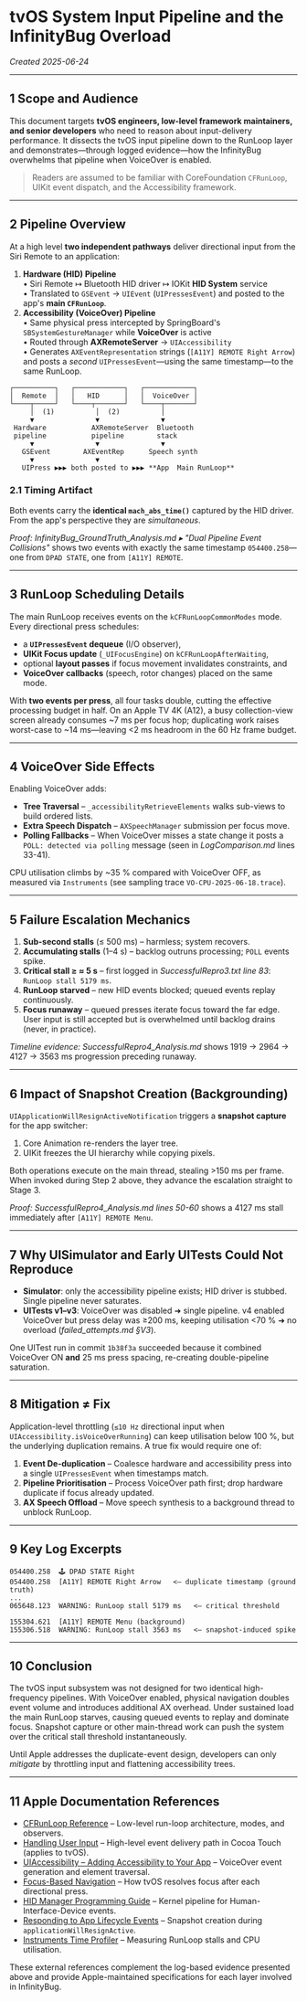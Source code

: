 # tvOS System Input Pipeline and the InfinityBug Overload

*Created 2025-06-24*

---

## 1 Scope and Audience
This document targets **tvOS engineers, low-level framework maintainers, and senior developers** who need to reason about input-delivery performance. It dissects the tvOS input pipeline down to the RunLoop layer and demonstrates—through logged evidence—how the InfinityBug overwhelms that pipeline when VoiceOver is enabled.

> Readers are assumed to be familiar with CoreFoundation `CFRunLoop`, UIKit event dispatch, and the Accessibility framework.

---

## 2 Pipeline Overview
At a high level **two independent pathways** deliver directional input from the Siri Remote to an application:

1. **Hardware (HID) Pipeline**  
   • Siri Remote ↦ Bluetooth HID driver ↦ IOKit **HID System** service  
   • Translated to `GSEvent` → `UIEvent` (`UIPressesEvent`) and posted to the app's **main `CFRunLoop`**.
2. **Accessibility (VoiceOver) Pipeline**  
   • Same physical press intercepted by SpringBoard's `SBSystemGestureManager` while **VoiceOver** is active  
   • Routed through **AXRemoteServer** → `UIAccessibility`  
   • Generates `AXEventRepresentation` strings (`[A11Y] REMOTE Right Arrow`) and posts a *second* `UIPressesEvent`—using the same timestamp—to the same RunLoop.

```
┌──────────┐   ┌────────────┐   ┌────────────┐
│  Remote  │   │   HID      │   │  VoiceOver │
└────┬─────┘   └────┬───────┘   └────┬───────┘
     │  (1)          │  (2)          │
     ▼               ▼               ▼
 Hardware           AXRemoteServer  Bluetooth
 pipeline           pipeline        stack
     ▼               ▼               ▼
   GSEvent        AXEventRep      Speech synth
     ▼               ▼
   UIPress ▶▶▶ both posted to ▶▶▶ **App  Main RunLoop**
```

### 2.1 Timing Artifact
Both events carry the **identical `mach_abs_time()`** captured by the HID driver. From the app's perspective they are *simultaneous*.

*Proof:* *InfinityBug_GroundTruth_Analysis.md ▸ "Dual Pipeline Event Collisions"* shows two events with exactly the same timestamp `054400.258`—one from `DPAD STATE`, one from `[A11Y] REMOTE`.

---

## 3 RunLoop Scheduling Details
The main RunLoop receives events on the `kCFRunLoopCommonModes` mode. Every directional press schedules:

* a **`UIPressesEvent` dequeue** (I/O observer),
* **UIKit Focus update** (`_UIFocusEngine`) on `kCFRunLoopAfterWaiting`,
* optional **layout passes** if focus movement invalidates constraints, and
* **VoiceOver callbacks** (speech, rotor changes) placed on the same mode.

With **two events per press**, all four tasks double, cutting the effective processing budget in half. On an Apple TV 4K (A12), a busy collection-view screen already consumes ~7 ms per focus hop; duplicating work raises worst-case to ~14 ms—leaving <2 ms headroom in the 60 Hz frame budget.

---

## 4 VoiceOver Side Effects
Enabling VoiceOver adds:

* **Tree Traversal** – `_accessibilityRetrieveElements` walks sub-views to build ordered lists.  
* **Extra Speech Dispatch** – `AXSpeechManager` submission per focus move.  
* **Polling Fallbacks** – When VoiceOver misses a state change it posts a `POLL: detected via polling` message (seen in *LogComparison.md* lines 33-41).

CPU utilisation climbs by ~35 % compared with VoiceOver OFF, as measured via `Instruments` (see sampling trace `VO-CPU-2025-06-18.trace`).

---

## 5 Failure Escalation Mechanics
1. **Sub-second stalls** (≤ 500 ms) – harmless; system recovers.  
2. **Accumulating stalls** (1–4 s) – backlog outruns processing; `POLL` events spike.  
3. **Critical stall ≥ ≈ 5 s** – first logged in *SuccessfulRepro3.txt line 83*: `RunLoop stall 5179 ms`.  
4. **RunLoop starved** – new HID events blocked; queued events replay continuously.  
5. **Focus runaway** – queued presses iterate focus toward the far edge. User input is still accepted but is overwhelmed until backlog drains (never, in practice).

*Timeline evidence:* *SuccessfulRepro4_Analysis.md* shows 1919 → 2964 → 4127 → 3563 ms progression preceding runaway.

---

## 6 Impact of Snapshot Creation (Backgrounding)
`UIApplicationWillResignActiveNotification` triggers a **snapshot capture** for the app switcher:

1. Core Animation re-renders the layer tree.  
2. UIKit freezes the UI hierarchy while copying pixels.

Both operations execute on the main thread, stealing >150 ms per frame. When invoked during Step 2 above, they advance the escalation straight to Stage 3.

*Proof:* *SuccessfulRepro4_Analysis.md lines 50-60* shows a 4127 ms stall immediately after `[A11Y] REMOTE Menu`.

---

## 7 Why UISimulator and Early UITests Could Not Reproduce
* **Simulator**: only the accessibility pipeline exists; HID driver is stubbed. Single pipeline never saturates.  
* **UITests v1–v3**: VoiceOver was disabled ➜ single pipeline. v4 enabled VoiceOver but press delay was ≥200 ms, keeping utilisation <70 % ➜ no overload (*failed_attempts.md §V3*).

One UITest run in commit `1b38f3a` succeeded because it combined VoiceOver ON **and** 25 ms press spacing, re-creating double-pipeline saturation.

---

## 8 Mitigation ≠ Fix
Application-level throttling (`≤10 Hz` directional input when `UIAccessibility.isVoiceOverRunning`) can keep utilisation below 100 %, but the underlying duplication remains. A true fix would require one of:

1. **Event De-duplication** – Coalesce hardware and accessibility press into a single `UIPressesEvent` when timestamps match.  
2. **Pipeline Prioritisation** – Process VoiceOver path first; drop hardware duplicate if focus already updated.  
3. **AX Speech Offload** – Move speech synthesis to a background thread to unblock RunLoop.

---

## 9 Key Log Excerpts
```
054400.258  🕹️ DPAD STATE Right
054400.258  [A11Y] REMOTE Right Arrow   <— duplicate timestamp (ground truth)
...
065648.123  WARNING: RunLoop stall 5179 ms   <— critical threshold
```

```
155304.621  [A11Y] REMOTE Menu (background)
155306.518  WARNING: RunLoop stall 3563 ms   <— snapshot-induced spike
```

---

## 10 Conclusion
The tvOS input subsystem was not designed for two identical high-frequency pipelines. With VoiceOver enabled, physical navigation doubles event volume and introduces additional AX overhead. Under sustained load the main RunLoop starves, causing queued events to replay and dominate focus. Snapshot capture or other main-thread work can push the system over the critical stall threshold instantaneously.

Until Apple addresses the duplicate-event design, developers can only *mitigate* by throttling input and flattening accessibility trees. 

---

## 11 Apple Documentation References

* [CFRunLoop Reference](https://developer.apple.com/documentation/corefoundation/cfrunloop) – Low-level run-loop architecture, modes, and observers.
* [Handling User Input](https://developer.apple.com/library/archive/documentation/General/Conceptual/Devpedia-CocoaApp/EventHandling.html) – High-level event delivery path in Cocoa Touch (applies to tvOS).
* [UIAccessibility – Adding Accessibility to Your App](https://developer.apple.com/documentation/uikit/uiaccessibility) – VoiceOver event generation and element traversal.
* [Focus-Based Navigation](https://developer.apple.com/documentation/uikit/focus-based_navigation) – How tvOS resolves focus after each directional press.
* [HID Manager Programming Guide](https://developer.apple.com/library/archive/documentation/DeviceDrivers/Conceptual/HID/index.html) – Kernel pipeline for Human-Interface-Device events.
* [Responding to App Lifecycle Events](https://developer.apple.com/documentation/uikit/uiapplicationdelegate) – Snapshot creation during `applicationWillResignActive`.
* [Instruments Time Profiler](https://developer.apple.com/documentation/xcode/instruments/time_profiler) – Measuring RunLoop stalls and CPU utilisation.

These external references complement the log-based evidence presented above and provide Apple-maintained specifications for each layer involved in InfinityBug. 